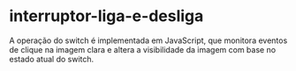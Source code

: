 # interruptor-liga-e-desliga
A operação do switch é implementada em JavaScript, que monitora eventos de clique na imagem clara e altera a visibilidade da imagem com base no estado atual do switch.
